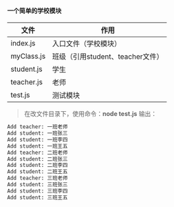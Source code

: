 #### 一个简单的学校模块

|文件|作用|
|--|--|
|index.js|入口文件（学校模块）|
|myClass.js|班级（引用student、teacher文件）|
|student.js|学生|
|teacher.js|老师|
|test.js|测试模块|

> 在改文件目录下，使用命令：**node test.js**
输出：

```bash
Add teacher: 一班老师
Add student: 一班张三
Add student: 一班李四
Add student: 一班王五
Add teacher: 二班老师
Add student: 二班张三
Add student: 二班李四
Add student: 二班王五
Add teacher: 三班老师
Add student: 三班张三
Add student: 三班李四
Add student: 三班王五
```